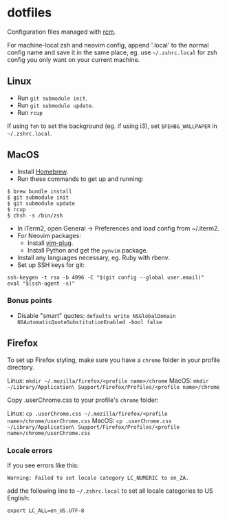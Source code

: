 # dotfiles
Configuration files managed with [rcm](https://github.com/thoughtbot/rcm).

For machine-local zsh and neovim config, append '.local' to the normal config
name and save it in the same place, eg. use `~/.zshrc.local` for zsh config you
only want on your current machine.

## Linux
- Run `git submodule init`.
- Run `git submodule update`.
- Run `rcup`

If using `feh` to set the background (eg. if using i3), set `$FEHBG_WALLPAPER` in
`~/.zshrc.local`.

## MacOS
- Install [Homebrew](https://brew.sh/).
- Run these commands to get up and running:
```
$ brew bundle install
$ git submodule init
$ git submodule update
$ rcup
$ chsh -s /bin/zsh
```
- In iTerm2, open General -> Preferences and load config from ~/.iterm2.
- For Neovim packages:
  - Install [vim-plug](https://github.com/junegunn/vim-plug).
  - Install Python and get the `pynvim` package.
- Install any languages necessary, eg. Ruby with rbenv.
- Set up SSH keys for git:
```
ssh-keygen -t rsa -b 4096 -C "$(git config --global user.email)"
eval "$(ssh-agent -s)"
```

### Bonus points
- Disable "smart" quotes: `defaults write NSGlobalDomain NSAutomaticQuoteSubstitutionEnabled -bool false`

## Firefox
To set up Firefox styling, make sure you have a `chrome` folder in your profile
directory.

Linux: `mkdir ~/.mozilla/firefox/<profile name>/chrome`
MacOS: `mkdir ~/Library/Application\ Support/Firefox/Profiles/<profile name>/chrome`

Copy .userChrome.css to your profile's `chrome` folder:

Linux: `cp .userChrome.css ~/.mozilla/firefox/<profile name>/chrome/userChrome.css`
MacOS: `cp .userChrome.css ~/Library/Application\ Support/Firefox/Profiles/<profile name>/chrome/userChrome.css`

### Locale errors
If you see errors like this:

`Warning: Failed to set locale category LC_NUMERIC to en_ZA.`

add the following line to `~/.zshrc.local` to set all locale categories to US
English:

`export LC_ALL=en_US.UTF-8`
